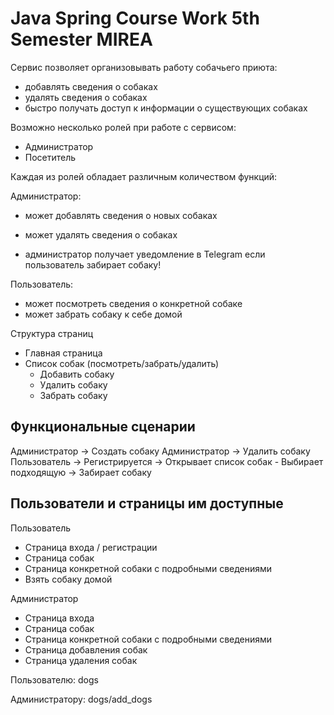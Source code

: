 # Java Spring Course Work 5th Semester MIREA #

Сервис позволяет организовывать работу собачьего приюта:

- добавлять сведения о собаках
- удалять сведения о собаках
- быстро получать доступ к информации о существующих собаках

Возможно несколько ролей при работе с сервисом: 
- Администратор 
- Посетитель

Каждая из ролей обладает различным количеством функций: 

Администратор:

- может добавлять сведения о новых собаках
- может удалять сведения о собаках

- администратор получает уведомление в Telegram если пользователь забирает собаку!

Пользователь:
- может посмотреть сведения о конкретной собаке
- может забрать собаку к себе домой

Структура страниц
  - Главная страница
  - Список собак (посмотреть/забрать/удалить)
    - Добавить собаку
    - Удалить собаку
    - Забрать собаку

## Функциональные сценарии ##

Администратор -> Создать собаку
Администратор -> Удалить собаку
Пользователь -> Регистрируется -> Открывает список собак - Выбирает подходящую -> Забирает собаку


## Пользователи и страницы им доступные ##

Пользователь

- Страница входа / регистрации
- Страница собак
- Страница конкретной собаки с подробными сведениями
- Взять собаку домой

Администратор

- Страница входа
- Страница собак
- Страница конкретной собаки с подробными сведениями
- Страница добавления собак
- Страница удаления собак

Пользователю: dogs

Администратору: dogs/add_dogs
